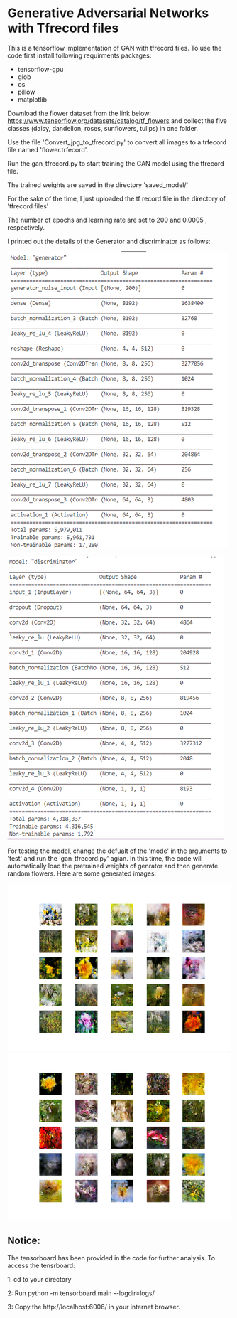 
# Generative Adversarial Networks with Tfrecord files

This is a tensorflow implementation of GAN with tfrecord files. 
To use the code first install following requirments packages:

- tensorflow-gpu
- glob
- os
- pillow
- matplotlib


Download the flower dataset from the link below:
https://www.tensorflow.org/datasets/catalog/tf_flowers
and collect the five classes (daisy, dandelion, roses, sunflowers, tulips) in one folder.

Use the file 'Convert_jpg_to_tfrecord.py' to convert all images to a trfecord file named 'flower.trfecord'.

Run the gan_tfrecord.py to start training the GAN model using the tfrecord file.


The trained weights are saved in the directory 'saved_model/'

For the sake of the time, I just uploaded the tf record file in the directory of 'tfrecord files'

The number of epochs and learning rate are set to 200 and 0.0005 , respectively.

I printed out the details of the Generator and discriminator as follows:

![My Image](G.PNG)  

![My Image](D.PNG)  


For testing the model, change the defualt of the 'mode' in the arguments to 'test' and run the 'gan_tfrecord.py' agian. In this time, the code will automatically load the pretrained weights of genrator and then generate random flowers.
Here are some generated images:

![My Image](flower1.png)  
![My Image](flower2.png) 

## Notice: 
The tensorboard has been provided in the code for further analysis. To access the tensrboard:  

1: cd to your directory  

2: Run python -m tensorboard.main --logdir=logs/  

3: Copy the http://localhost:6006/ in your internet browser.  






